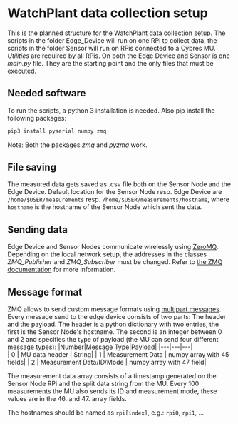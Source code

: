# WatchPlant data collection setup

This is the planned structure for the WatchPlant data collection setup. The scripts in the folder Edge_Device will run on one RPi to collect data, the scripts in the folder Sensor will run on RPis connected to a Cybres MU. *Utilities* are required by all RPis. On both the Edge Device and Sensor is one *main.py* file. They are the starting point and the only files that must be executed.

## Needed software
To run the scripts, a python 3 installation is needed. Also pip install the following packages: 
```bash
pip3 install pyserial numpy zmq
```
Note: Both the packages *zmq* and *pyzmq* work.
## File saving
The measured data gets saved as .csv file both on the Sensor Node and the Edge Device. Default location for the Sensor Node resp. Edge Device are ``/home/$USER/measurements`` resp. ``/home/$USER/measurements/hostname``, where ``hostname`` is the hostname of the Sensor Node which sent the data.
## Sending data
Edge Device and Sensor Nodes communicate wirelessly using [ZeroMQ](https://zeromq.org/). Depending on the local network setup, the addresses in the classes *ZMQ_Publisher* and *ZMQ_Subscriber* must be changed. Refer to [the ZMQ documentation](http://api.zeromq.org/3-2:zmq-tcp) for more information.

## Message format
ZMQ allows to send custom message formats using [multipart messages](http://api.zeromq.org/3-2:zmq-send). Every message send to the edge device consists of two parts: The header and the payload. The header is a python dictionary with two entries, the first is the Sensor Node's hostname. The second is an integer between 0 and 2 and specifies the type of payload (the MU can send four different message types):
|Number|Message Type|Payload|
|---|---|---|  
| 0 | MU data header | String|
| 1 | Measurement Data | numpy array with 45 fields|
| 2 | Measurement Data/ID/Mode | numpy array with 47 field|

The measurement data array consists of a timestamp generated on the Sensor Node RPi and the split data string from the MU. Every 100 measurements the MU also sends its ID and measurement mode, these values are in the 46. and 47. array fields.

The hostnames should be named as ``rpi[index]``, e.g.: ``rpi0``, ``rpi1``, ...


